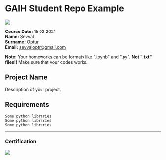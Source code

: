 # GAIH Student Repo Example
![](img/logo.png)

**Course Date:** 15.02.2021  
**Name:** Şevval  
**Surname:** Optur  
**Email:** sevvaloptr@gmail.com  

**Note:** Your homeworks can be formats like ".ipynb" and ".py". **Not ".txt" files!!** Make sure that your codes works.  

## Project Name
Description of your project.

## Requirements
```
Some python libraries
Some python libraries
Some python libraries
```
---

### Certification
![](img/certificate_ex.png)

